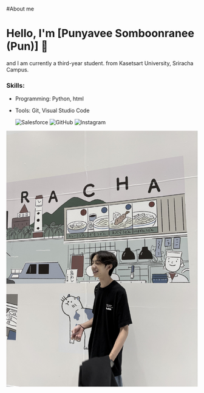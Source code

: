 #About me
# Hello, I'm [Punyavee Somboonranee (Pun)] 👋
and I am currently a third-year student. from Kasetsart University, Sriracha Campus.
### Skills:
- Programming: Python, html
- Tools: Git, Visual Studio Code

  ![Salesforce](https://img.shields.io/badge/-Salesforce-blue?style=flat-square&logo=Salesforce&logoColor=white&link=https://www.salesforce.com/trailblazer/profile)
  ![GitHub](https://img.shields.io/badge/-GitHub-black?style=flat-square&logo=GitHub&logoColor=white&link=https://github.com/Punyavee0)
  ![Instagram](https://img.shields.io/badge/-Instagram-E4405F?style=flat-square&logo=Instagram&logoColor=white&link=https://www.instagram.com/pnnnnnnnnnnnnnnnnnnn_)


![mypic](IMG_0455.jpeg)
